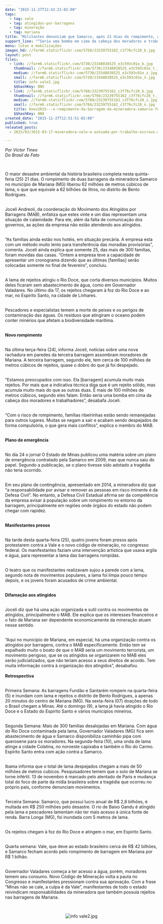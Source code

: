 ```yaml
---
date: "2015-11-27T12:42:21-02:00"
tags:
  - tag: vale
  - tag: atingidos-por-barragens
  - tag: mineração
  - tag: mariana
title: "Militantes denunciam que Samarco, após 21 dias do rompimento, ainda não atende atingidos de forma eficaz"
support_line: "“Seria uma bomba em cima da cabeça dos moradores e trabalhadores”, alerta atingido sobre possível rompimento da terceira barragem."
menu: lutas e mobilizações
images_hd: //farm6.staticflickr.com/5768/23239755162_c3f76cfc28_b.jpg
layout: post
files:
  - link: //farm6.staticflickr.com/5730/23348038525_e3c593c01e_b.jpg
    thumbnail: //farm6.staticflickr.com/5730/23348038525_e3c593c01e_t.jpg
    medium: //farm6.staticflickr.com/5730/23348038525_e3c593c01e_z.jpg
    small: //farm6.staticflickr.com/5730/23348038525_e3c593c01e_n.jpg
    title: info vale2.jpg
    $$hashKey: 0N5
  - link: //farm6.staticflickr.com/5768/23239755162_c3f76cfc28_b.jpg
    thumbnail: //farm6.staticflickr.com/5768/23239755162_c3f76cfc28_t.jpg
    medium: //farm6.staticflickr.com/5768/23239755162_c3f76cfc28_z.jpg
    small: //farm6.staticflickr.com/5768/23239755162_c3f76cfc28_n.jpg
    title: 6nov2015---o-rompimento-da-barragem-da-mineradora-samarco-fundao-em-mariana-minas-gerais-causou-forte-enxurrada-que-atingiu-casas-vizinhas-de-acordo-com-o-corpo-de-bombeiros-ao-menos-dez-pessoas-1446806365746_956x50.jpg
    $$hashKey: 0N8
created_date: "2015-11-27T12:51:51-02:00"
published: true
releated_posts:
  - 2015/03/2015-03-17-mineradora-vale-e-autuada-por-trabalho-escravo.md

---
```

<p><em>Por Victor Tineo<br />
Do Brasil de Fato</em></p>

<p>&nbsp;</p>

<p>O maior desastre ambiental da hist&oacute;ria brasileira completa nesta quinta-feria (25) 21 dias. O rompimento de duas barragens da mineradora Samarco no munic&iacute;pio de Mariana (MG) liberou 62 milh&otilde;es de metros c&uacute;bicos de lama, o que que equivale a 62 bilh&otilde;es de litros, no distrito de Bento Rodrigues.</p>

<p><br />
Joceli Andreoli, da coordena&ccedil;&atilde;o do Movimento dos Atingidos por Barragens (MAB), enfatiza que estes vinte e um dias representam uma situa&ccedil;&atilde;o de calamidade. Para ele, al&eacute;m da falta de comunica&ccedil;&atilde;o dos governos, as a&ccedil;&otilde;es da empresa n&atilde;o est&atilde;o atendendo aos atingidos.</p>

<p><br />
&ldquo;As fam&iacute;lias ainda est&atilde;o nos hot&eacute;is, em situa&ccedil;&atilde;o prec&aacute;ria. A empresa esta com um m&eacute;todo muito lento para transfer&ecirc;ncia das moradias provis&oacute;rias&rdquo;, comenta. Joceli ainda explica que somente 25, das mais de 300 fam&iacute;lias, foram movidas das casas. &ldquo;Ontem a empresa teve a capacidade de apresentar um cronograma dizendo que as &uacute;ltimas [fam&iacute;lias] ser&atilde;o colocadas somente no final de fevereiro&rdquo;, concluiu.</p>

<p><br />
A lama de rejeitos atingiu o Rio Doce, que corta diversos munic&iacute;pios. Muitos deles ficaram sem abastecimento de &aacute;gua, como em Governador Valadares. No &uacute;ltimo dia 17, os rejeitos chegaram &agrave; foz do Rio Doce e ao mar, no Espirito Santo, na cidade de Linhares.&nbsp;</p>

<p><br />
Pescadores e especialistas temem a morte de peixes e os perigos de contamina&ccedil;&atilde;o das &aacute;guas. Os res&iacute;duos que atingiram o oceano podem conter min&eacute;rios que afetam a biodiversidade mar&iacute;tima.</p>

<p><br />
<strong>Novo rompimento</strong></p>

<p><br />
Na &uacute;ltima ter&ccedil;a-feira (24), informa Joceli, not&iacute;cias sobre uma nova rachadura em paredes da terceira barragem assombram moradores de Mariana. A terceira barragem, segundo ele, tem cerca de 100 milh&otilde;es de metros c&uacute;bicos de rejeitos, quase o dobro do que j&aacute; foi despejado.</p>

<p><br />
&ldquo;Estamos preocupados com isso. Ela [barragem] acumula muito mais rejeitos. Por mais que a indicativa t&eacute;cnica diga que &eacute; um rejeito s&oacute;lido, mas acumula muito mais do que as outras duas. &Eacute; mais de 100 milh&otilde;es de metros c&uacute;bicos, segundo eles falam. Ent&atilde;o seria uma bomba em cima da cabe&ccedil;a dos moradores e trabalhadores&rdquo;, desabafa Joceli.</p>

<p><br />
&ldquo;Com o risco de rompimento, fam&iacute;lias ribeirinhas est&atilde;o sendo remanejadas para outros lugares. Muitas se negam a sair e acabam sendo despejados de forma compuls&oacute;ria, o que gera mais conflitos&rdquo;, explica o membro do MAB.&nbsp;</p>

<p><br />
<strong>Plano de emerg&ecirc;ncia</strong></p>

<p><br />
No dia 24 o jornal O Estado de Minas publicou uma mat&eacute;ria sobre um plano de emerg&ecirc;ncia contratado pela Samarco em 2009, mas que nunca saiu do papel. Segundo a publica&ccedil;&atilde;o, se o plano tivesse sido adotado a trag&eacute;dia n&atilde;o teria ocorrido.&nbsp;</p>

<p><br />
Em seu plano de conting&ecirc;ncia, apresentado em 2014, a mineradora diz que &ldquo;a responsabilidade por avisar e remover as pessoas em risco iminente &eacute; da Defesa Civil&rdquo;. No entanto, a Defesa Civil Estadual afirma ser da compet&ecirc;ncia da empresa avisar &agrave; popula&ccedil;&atilde;o sobre um rompimento no entorno da barragem, principalmente em regi&otilde;es onde &oacute;rg&atilde;os do estado n&atilde;o podem chegar com rapidez.</p>

<p><br />
<strong>Manifestantes presos</strong></p>

<p><br />
Na tarde desta quarta-feira (25), quatro jovens foram presos ap&oacute;s protestarem contra a Vale e o novo c&oacute;digo de minera&ccedil;&atilde;o, no congresso federal. Os manifestantes faziam uma interven&ccedil;&atilde;o art&iacute;stica que usava argila e &aacute;gua, para representar a lama das barragens rompidas.</p>

<p><br />
O teatro que os manifestantes realizavam sujou a parede com a lama, segundo nota de movimentos populares, a lama foi limpa pouco tempo depois, e os jovens foram acusados de crime ambiental.</p>

<p><br />
<strong>Difama&ccedil;&atilde;o aos atingidos</strong></p>

<p><br />
Joceli diz que h&aacute; uma a&ccedil;&atilde;o organizada e sutil contra os movimentos de atingidos, principalmente o MAB. Ele explica que os interesses financeiros e o fato de Mariana ser dependente economicamente da minera&ccedil;&atilde;o atuam nesse sentido.</p>

<p><br />
&ldquo;Aqui no munic&iacute;pio de Mariana, em especial, h&aacute; uma organiza&ccedil;&atilde;o contra os atingidos por barragens, contra o MAB espec&iacute;ficamente. Ent&atilde;o tem se espalhado muito o boato de que o MAB seria um movimento terrorista, um movimento perigoso, que se os atingidos se organizarem no MAB eles ser&atilde;o judicializados, que n&atilde;o teriam acesso a seus direitos de acordo. Tem muita informa&ccedil;&atilde;o contra &agrave; organiza&ccedil;&atilde;o dos atingidos&rdquo;, desabafou.<br />
<br />
<strong>Retrospectiva</strong></p>

<p><br />
Primeira Semana: As barragens Fund&atilde;o e Santar&eacute;m rompem na quarta-feira (5) e inundam com lama e rejeitos o distrito de Bento Rodrigues, a apenas 20 minutos do centro de Mariana (MG). Na sexta-feira (07) doa&ccedil;&otilde;es de todo o Brasil chegam a Minas. At&eacute; o domingo (9), a lama j&aacute; havia atingido o Rio Doce e o Estado do Esp&iacute;rito Santo e v&aacute;rios munic&iacute;pios mineiros.</p>

<p><br />
Segunda Semana: Mais de 300 fam&iacute;lias desalojadas em Mariana. Com &aacute;gua do Rio Doce contaminada pela lama, Governador Valadares (MG) fica sem abastecimento de &aacute;gua e Samarco disponibiliza caminh&atilde;o pipa com querosene para os moradores. Na segunda-feira (10), uma onda de lama atinge a cidade Colatina, no noroeste capixaba e tamb&eacute;m o Rio do Carmo. Espirito Santo entra com a&ccedil;&atilde;o contra a Samarco.</p>

<p><br />
Ibama informa que o total de lama despejados chegam a mais de 50 milh&otilde;es de metros cubicos. Pesquisadores temem que o solo de Mariana se torne inf&eacute;rtil. 13 de novembro &eacute; marcado pelo atentado de Paris e mudan&ccedil;a total do foco de parte da m&iacute;dia brasileira sobre a trag&eacute;dia que ocorreu no pr&oacute;prio pa&iacute;s, conforme denunciam movimentos.</p>

<p><br />
Terceira Semana: Samarco, que possui lucro anual de R$ 2,8 bilh&otilde;es, &eacute; multada em R$ 250 milh&otilde;es pelo desastre. O rio de Baixo Gandu &eacute; atingido pela lama e pescadores lamentam n&atilde;o ter mais acesso &agrave; &uacute;nica fonte de renda. Barra Longa (MG), foi inundada com 5 metros de lama.</p>

<p><br />
Os rejeitos chegam &agrave; foz do Rio Doce e atingem o mar, em Espirito Santo.</p>

<p><br />
Quarta semana: Vale, que deve ao estado brasileiro cerca de R$ 42 bilh&otilde;es, e Samarco fecham acordo pelo rompimento de barragem em Mariana por R$ 1 bilh&atilde;o.</p>

<p><br />
Governador Valadares come&ccedil;a a ter acesso a &aacute;gua, por&eacute;m, moradores temem seu consumo. Novo C&oacute;digo de Minera&ccedil;&atilde;o volta a pauta no Congresso e manifestantes pressionam contra sua aprova&ccedil;&atilde;o. Com a frase &ldquo;Minas n&atilde;o se cale, a culpa &eacute; da Vale&rdquo;, manifestantes de todo o estado reivindicam responsabilidades da mineradora que tamb&eacute;m possu&iacute;a rejeitos nas barragens de Mariana.</p>

<p>&nbsp;</p>

<p style="text-align:center"><img alt="info vale2.jpg" src="//farm6.staticflickr.com/5730/23348038525_e3c593c01e_b.jpg" /></p>
